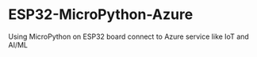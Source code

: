 # ESP32-MicroPython-Azure
Using MicroPython on ESP32 board connect to Azure service like IoT and AI/ML
